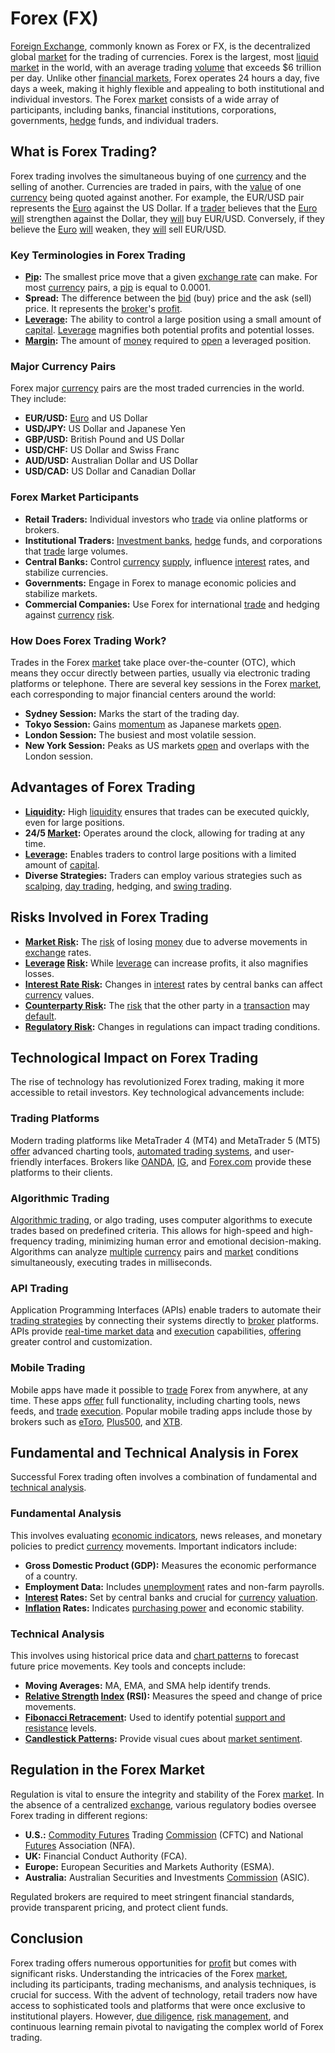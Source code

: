# Forex (FX)

[Foreign Exchange](../f/foreign_exchange.md), commonly known as Forex or FX, is the decentralized global [market](../m/market.md) for the trading of currencies. Forex is the largest, most [liquid market](../l/liquid_market.md) in the world, with an average trading [volume](../v/volume.md) that exceeds $6 trillion per day. Unlike other [financial markets](../f/financial_market.md), Forex operates 24 hours a day, five days a week, making it highly flexible and appealing to both institutional and individual investors. The Forex [market](../m/market.md) consists of a wide array of participants, including banks, financial institutions, corporations, governments, [hedge](../h/hedge.md) funds, and individual traders.

## What is Forex Trading?

Forex trading involves the simultaneous buying of one [currency](../c/currency.md) and the selling of another. Currencies are traded in pairs, with the [value](../v/value.md) of one [currency](../c/currency.md) being quoted against another. For example, the EUR/USD pair represents the [Euro](../e/euro.md) against the US Dollar. If a [trader](../t/trader.md) believes that the [Euro](../e/euro.md) [will](../w/will.md) strengthen against the Dollar, they [will](../w/will.md) buy EUR/USD. Conversely, if they believe the [Euro](../e/euro.md) [will](../w/will.md) weaken, they [will](../w/will.md) sell EUR/USD.

### Key Terminologies in Forex Trading

- **[Pip](../p/pip.md):** The smallest price move that a given [exchange rate](../e/exchange_rate.md) can make. For most [currency](../c/currency.md) pairs, a [pip](../p/pip.md) is equal to 0.0001.
- **Spread:** The difference between the [bid](../b/bid.md) (buy) price and the ask (sell) price. It represents the [broker](../b/broker.md)'s [profit](../p/profit.md).
- **[Leverage](../l/leverage.md):** The ability to control a large position using a small amount of [capital](../c/capital.md). [Leverage](../l/leverage.md) magnifies both potential profits and potential losses.
- **[Margin](../m/margin.md):** The amount of [money](../m/money.md) required to [open](../o/open.md) a leveraged position.
  
### Major Currency Pairs

Forex major [currency](../c/currency.md) pairs are the most traded currencies in the world. They include:

- **EUR/USD:** [Euro](../e/euro.md) and US Dollar
- **USD/JPY:** US Dollar and Japanese Yen
- **GBP/USD:** British Pound and US Dollar
- **USD/CHF:** US Dollar and Swiss Franc
- **AUD/USD:** Australian Dollar and US Dollar
- **USD/CAD:** US Dollar and Canadian Dollar

### Forex Market Participants

- **Retail Traders:** Individual investors who [trade](../t/trade.md) via online platforms or brokers.
- **Institutional Traders:** [Investment banks](../i/investment_bank_(ib).md), [hedge](../h/hedge.md) funds, and corporations that [trade](../t/trade.md) large volumes.
- **Central Banks:** Control [currency](../c/currency.md) [supply](../s/supply.md), influence [interest](../i/interest.md) rates, and stabilize currencies.
- **Governments:** Engage in Forex to manage economic policies and stabilize markets.
- **Commercial Companies:** Use Forex for international [trade](../t/trade.md) and hedging against [currency](../c/currency.md) [risk](../r/risk.md).

### How Does Forex Trading Work?

Trades in the Forex [market](../m/market.md) take place over-the-counter (OTC), which means they occur directly between parties, usually via electronic trading platforms or telephone. There are several key sessions in the Forex [market](../m/market.md), each corresponding to major financial centers around the world:

- **Sydney Session:** Marks the start of the trading day.
- **Tokyo Session:** Gains [momentum](../m/momentum.md) as Japanese markets [open](../o/open.md).
- **London Session:** The busiest and most volatile session.
- **New York Session:** Peaks as US markets [open](../o/open.md) and overlaps with the London session.

## Advantages of Forex Trading

- **[Liquidity](../l/liquidity.md):** High [liquidity](../l/liquidity.md) ensures that trades can be executed quickly, even for large positions.
- **24/5 [Market](../m/market.md):** Operates around the clock, allowing for trading at any time.
- **[Leverage](../l/leverage.md):** Enables traders to control large positions with a limited amount of [capital](../c/capital.md).
- **Diverse Strategies:** Traders can employ various strategies such as [scalping](../s/scalping.md), [day trading](../d/day_trading.md), hedging, and [swing trading](../s/swing_trading.md).

## Risks Involved in Forex Trading

- **[Market Risk](../m/market_risk.md):** The [risk](../r/risk.md) of losing [money](../m/money.md) due to adverse movements in [exchange](../e/exchange.md) rates.
- **[Leverage](../l/leverage.md) [Risk](../r/risk.md):** While [leverage](../l/leverage.md) can increase profits, it also magnifies losses.
- **[Interest Rate Risk](../i/interest_rate_risk.md):** Changes in [interest](../i/interest.md) rates by central banks can affect [currency](../c/currency.md) values.
- **[Counterparty Risk](../c/counterparty_risk.md):** The [risk](../r/risk.md) that the other party in a [transaction](../t/transaction.md) may [default](../d/default.md).
- **[Regulatory Risk](../r/regulatory_risk.md):** Changes in regulations can impact trading conditions.

## Technological Impact on Forex Trading

The rise of technology has revolutionized Forex trading, making it more accessible to retail investors. Key technological advancements include:

### Trading Platforms

Modern trading platforms like MetaTrader 4 (MT4) and MetaTrader 5 (MT5) [offer](../o/offer.md) advanced charting tools, [automated trading systems](../a/automated_trading_systems.md), and user-friendly interfaces. Brokers like [OANDA](https://www.oanda.com/), [IG](https://www.ig.com/), and [Forex.com](https://www.forex.com/) provide these platforms to their clients.

### Algorithmic Trading

[Algorithmic trading](../a/accountability.md), or algo trading, uses computer algorithms to execute trades based on predefined criteria. This allows for high-speed and high-frequency trading, minimizing human error and emotional decision-making. Algorithms can analyze [multiple](../m/multiple.md) [currency](../c/currency.md) pairs and [market](../m/market.md) conditions simultaneously, executing trades in milliseconds.

### API Trading

Application Programming Interfaces (APIs) enable traders to automate their [trading strategies](../t/trading_strategies.md) by connecting their systems directly to [broker](../b/broker.md) platforms. APIs provide [real-time market data](../r/real-time_market_data.md) and [execution](../e/execution.md) capabilities, [offering](../o/offering.md) greater control and customization.

### Mobile Trading

Mobile apps have made it possible to [trade](../t/trade.md) Forex from anywhere, at any time. These apps [offer](../o/offer.md) full functionality, including charting tools, news feeds, and [trade](../t/trade.md) [execution](../e/execution.md). Popular mobile trading apps include those by brokers such as [eToro](https://www.etoro.com/), [Plus500](https://www.plus500.com/), and [XTB](https://www.xtb.com/).

## Fundamental and Technical Analysis in Forex

Successful Forex trading often involves a combination of fundamental and [technical analysis](../t/technical_analysis.md).

### Fundamental Analysis

This involves evaluating [economic indicators](../e/economic_indicators.md), news releases, and monetary policies to predict [currency](../c/currency.md) movements. Important indicators include:

- **Gross Domestic Product (GDP):** Measures the economic performance of a country.
- **Employment Data:** Includes [unemployment](../u/unemployment.md) rates and non-farm payrolls.
- **[Interest](../i/interest.md) Rates:** Set by central banks and crucial for [currency](../c/currency.md) [valuation](../v/valuation.md).
- **[Inflation](../i/inflation.md) Rates:** Indicates [purchasing power](../p/purchasing_power.md) and economic stability.

### Technical Analysis

This involves using historical price data and [chart patterns](../c/chart_patterns.md) to forecast future price movements. Key tools and concepts include:

- **Moving Averages:** MA, EMA, and SMA help identify trends.
- **[Relative Strength](../r/relative_strength.md) [Index](../i/index.md) (RSI):** Measures the speed and change of price movements.
- **[Fibonacci Retracement](../f/fibonacci_retracement.md):** Used to identify potential [support and resistance](../s/support_and_resistance.md) levels.
- **[Candlestick Patterns](../c/candlestick_patterns.md):** Provide visual cues about [market sentiment](../m/market_sentiment.md).

## Regulation in the Forex Market

Regulation is vital to ensure the integrity and stability of the Forex [market](../m/market.md). In the absence of a centralized [exchange](../e/exchange.md), various regulatory bodies oversee Forex trading in different regions:

- **U.S.:** [Commodity Futures](../c/commodity_futures.md) Trading [Commission](../c/commission.md) (CFTC) and National [Futures](../f/futures.md) Association (NFA).
- **UK:** Financial Conduct Authority (FCA).
- **Europe:** European Securities and Markets Authority (ESMA).
- **Australia:** Australian Securities and Investments [Commission](../c/commission.md) (ASIC).

Regulated brokers are required to meet stringent financial standards, provide transparent pricing, and protect client funds.

## Conclusion

Forex trading offers numerous opportunities for [profit](../p/profit.md) but comes with significant risks. Understanding the intricacies of the Forex [market](../m/market.md), including its participants, trading mechanisms, and analysis techniques, is crucial for success. With the advent of technology, retail traders now have access to sophisticated tools and platforms that were once exclusive to institutional players. However, [due diligence](../d/due_diligence.md), [risk management](../r/risk_management.md), and continuous learning remain pivotal to navigating the complex world of Forex trading.